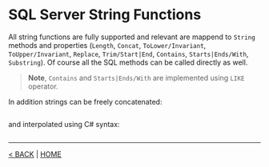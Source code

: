 # SQL Server String Functions

All string functions are fully supported and relevant are mappend to `String` methods and properties (`Length`, `Concat`, `ToLower/Invariant`, `ToUpper/Invariant`, `Replace`, `Trim/Start|End`, `Contains`, `Starts|Ends/With`, `Substring`). Of course all the SQL methods can be called directly as well.

> **Note**, `Contains` and `Starts|Ends/With` are implemented using `LIKE` operator.

In addition strings can be freely concatenated:

```cs --project ../../SakilaHomework/SakilaHomework.csproj --source-file ../../SakilaHomework/SakilaDbQueries.cs --region Test1B
```

and interpolated using C# syntax:

```cs --project ../../SakilaHomework/SakilaHomework.csproj --source-file ../../SakilaHomework/SakilaDbQueries.cs --region Test1B_1
```

---

[< BACK](Functions.md) | [HOME](/)
